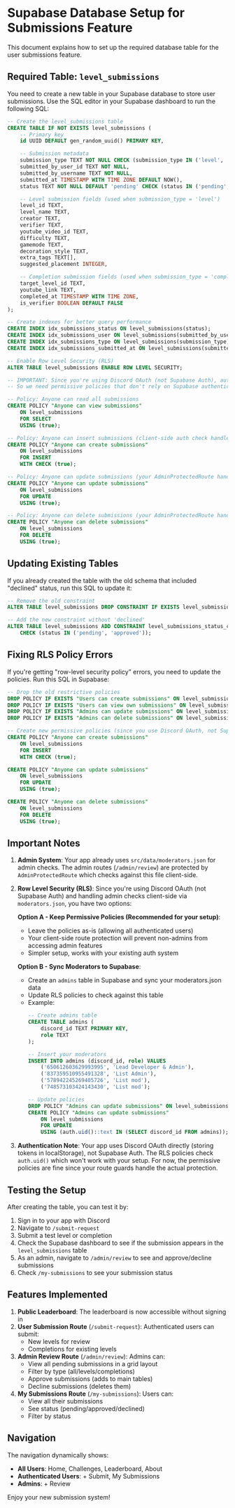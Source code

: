 # Supabase Database Setup for Submissions Feature

This document explains how to set up the required database table for the user submissions feature.

## Required Table: `level_submissions`

You need to create a new table in your Supabase database to store user submissions. Use the SQL editor in your Supabase dashboard to run the following SQL:

```sql
-- Create the level_submissions table
CREATE TABLE IF NOT EXISTS level_submissions (
    -- Primary key
    id UUID DEFAULT gen_random_uuid() PRIMARY KEY,

    -- Submission metadata
    submission_type TEXT NOT NULL CHECK (submission_type IN ('level', 'completion')),
    submitted_by_user_id TEXT NOT NULL,
    submitted_by_username TEXT NOT NULL,
    submitted_at TIMESTAMP WITH TIME ZONE DEFAULT NOW(),
    status TEXT NOT NULL DEFAULT 'pending' CHECK (status IN ('pending', 'approved')),

    -- Level submission fields (used when submission_type = 'level')
    level_id TEXT,
    level_name TEXT,
    creator TEXT,
    verifier TEXT,
    youtube_video_id TEXT,
    difficulty TEXT,
    gamemode TEXT,
    decoration_style TEXT,
    extra_tags TEXT[],
    suggested_placement INTEGER,

    -- Completion submission fields (used when submission_type = 'completion')
    target_level_id TEXT,
    youtube_link TEXT,
    completed_at TIMESTAMP WITH TIME ZONE,
    is_verifier BOOLEAN DEFAULT FALSE
);

-- Create indexes for better query performance
CREATE INDEX idx_submissions_status ON level_submissions(status);
CREATE INDEX idx_submissions_user ON level_submissions(submitted_by_user_id);
CREATE INDEX idx_submissions_type ON level_submissions(submission_type);
CREATE INDEX idx_submissions_submitted_at ON level_submissions(submitted_at DESC);

-- Enable Row Level Security (RLS)
ALTER TABLE level_submissions ENABLE ROW LEVEL SECURITY;

-- IMPORTANT: Since you're using Discord OAuth (not Supabase Auth), auth.uid() will be NULL
-- So we need permissive policies that don't rely on Supabase authentication

-- Policy: Anyone can read all submissions
CREATE POLICY "Anyone can view submissions"
    ON level_submissions
    FOR SELECT
    USING (true);

-- Policy: Anyone can insert submissions (client-side auth check handles this)
CREATE POLICY "Anyone can create submissions"
    ON level_submissions
    FOR INSERT
    WITH CHECK (true);

-- Policy: Anyone can update submissions (your AdminProtectedRoute handles security)
CREATE POLICY "Anyone can update submissions"
    ON level_submissions
    FOR UPDATE
    USING (true);

-- Policy: Anyone can delete submissions (your AdminProtectedRoute handles security)
CREATE POLICY "Anyone can delete submissions"
    ON level_submissions
    FOR DELETE
    USING (true);
```

## Updating Existing Tables

If you already created the table with the old schema that included "declined" status, run this SQL to update it:

```sql
-- Remove the old constraint
ALTER TABLE level_submissions DROP CONSTRAINT IF EXISTS level_submissions_status_check;

-- Add the new constraint without 'declined'
ALTER TABLE level_submissions ADD CONSTRAINT level_submissions_status_check
    CHECK (status IN ('pending', 'approved'));
```

## Fixing RLS Policy Errors

If you're getting "row-level security policy" errors, you need to update the policies. Run this SQL in Supabase:

```sql
-- Drop the old restrictive policies
DROP POLICY IF EXISTS "Users can create submissions" ON level_submissions;
DROP POLICY IF EXISTS "Users can view own submissions" ON level_submissions;
DROP POLICY IF EXISTS "Admins can update submissions" ON level_submissions;
DROP POLICY IF EXISTS "Admins can delete submissions" ON level_submissions;

-- Create new permissive policies (since you use Discord OAuth, not Supabase Auth)
CREATE POLICY "Anyone can create submissions"
    ON level_submissions
    FOR INSERT
    WITH CHECK (true);

CREATE POLICY "Anyone can update submissions"
    ON level_submissions
    FOR UPDATE
    USING (true);

CREATE POLICY "Anyone can delete submissions"
    ON level_submissions
    FOR DELETE
    USING (true);
```

## Important Notes

1. **Admin System**: Your app already uses `src/data/moderators.json` for admin checks. The admin routes (`/admin/review`) are protected by `AdminProtectedRoute` which checks against this file client-side.

2. **Row Level Security (RLS)**: Since you're using Discord OAuth (not Supabase Auth) and handling admin checks client-side via `moderators.json`, you have two options:

   **Option A - Keep Permissive Policies (Recommended for your setup)**:
   - Leave the policies as-is (allowing all authenticated users)
   - Your client-side route protection will prevent non-admins from accessing admin features
   - Simpler setup, works with your existing auth system

   **Option B - Sync Moderators to Supabase**:
   - Create an `admins` table in Supabase and sync your moderators.json data
   - Update RLS policies to check against this table
   - Example:
     ```sql
     -- Create admins table
     CREATE TABLE admins (
         discord_id TEXT PRIMARY KEY,
         role TEXT
     );

     -- Insert your moderators
     INSERT INTO admins (discord_id, role) VALUES
         ('650612603629993995', 'Lead Developer & Admin'),
         ('837359510955491328', 'List Admin'),
         ('578942245269405726', 'List mod'),
         ('748573103424143430', 'List mod');

     -- Update policies
     DROP POLICY "Admins can update submissions" ON level_submissions;
     CREATE POLICY "Admins can update submissions"
         ON level_submissions
         FOR UPDATE
         USING (auth.uid()::text IN (SELECT discord_id FROM admins));
     ```

3. **Authentication Note**: Your app uses Discord OAuth directly (storing tokens in localStorage), not Supabase Auth. The RLS policies check `auth.uid()` which won't work with your setup. For now, the permissive policies are fine since your route guards handle the actual protection.

## Testing the Setup

After creating the table, you can test it by:

1. Sign in to your app with Discord
2. Navigate to `/submit-request`
3. Submit a test level or completion
4. Check the Supabase dashboard to see if the submission appears in the `level_submissions` table
5. As an admin, navigate to `/admin/review` to see and approve/decline submissions
6. Check `/my-submissions` to see your submission status

## Features Implemented

1. **Public Leaderboard**: The leaderboard is now accessible without signing in
2. **User Submission Route** (`/submit-request`): Authenticated users can submit:
   - New levels for review
   - Completions for existing levels
3. **Admin Review Route** (`/admin/review`): Admins can:
   - View all pending submissions in a grid layout
   - Filter by type (all/levels/completions)
   - Approve submissions (adds to main tables)
   - Decline submissions (deletes them)
4. **My Submissions Route** (`/my-submissions`): Users can:
   - View all their submissions
   - See status (pending/approved/declined)
   - Filter by status

## Navigation

The navigation dynamically shows:
- **All Users**: Home, Challenges, Leaderboard, About
- **Authenticated Users**: + Submit, My Submissions
- **Admins**: + Review

Enjoy your new submission system!
